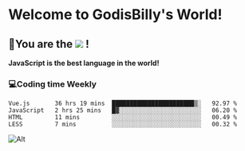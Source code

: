 # Welcome to GodisBilly's World!
## :partying_face:You are the  ![](https://visitor-badge.glitch.me/badge?page_id=Godisbilly.readme) !
**JavaScript is the best language in the world!**
### :computer:Coding time Weekly
  <!--START_SECTION:waka-->
```text
Vue.js       36 hrs 19 mins  ███████████████████████▒░   92.97 % 
JavaScript   2 hrs 25 mins   █▓░░░░░░░░░░░░░░░░░░░░░░░   06.20 % 
HTML         11 mins         ░░░░░░░░░░░░░░░░░░░░░░░░░   00.49 % 
LESS         7 mins          ░░░░░░░░░░░░░░░░░░░░░░░░░   00.32 % 
```
<!--END_SECTION:waka-->
![Alt](https://repobeats.axiom.co/api/embed/eeff64f6cf3d966257bdb597911b88a4c137d508.svg "Repobeats analytics image")
